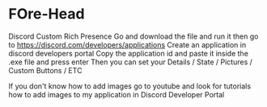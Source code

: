 # FOre-Head
Discord Custom Rich Presence
Go and download the file and run it then go to https://discord.com/developers/applications
Create an application in discord developers portal
Copy the application id and paste it inside the .exe file and press enter
Then you can set your Details / State / Pictures / Custom Buttons / ETC

If you don't know how to add images go to youtube and look for tutorials how to add images to
my application in Discord Developer Portal
